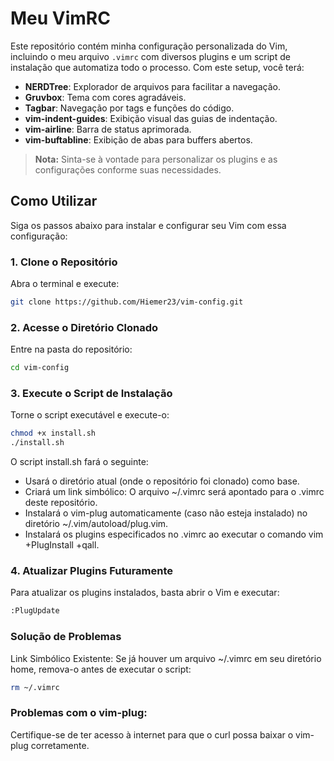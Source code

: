 # Meu VimRC

Este repositório contém minha configuração personalizada do Vim, incluindo o meu arquivo `.vimrc` com diversos plugins e um script de instalação que automatiza todo o processo. Com este setup, você terá:

- **NERDTree**: Explorador de arquivos para facilitar a navegação.
- **Gruvbox**: Tema com cores agradáveis.
- **Tagbar**: Navegação por tags e funções do código.
- **vim-indent-guides**: Exibição visual das guias de indentação.
- **vim-airline**: Barra de status aprimorada.
- **vim-buftabline**: Exibição de abas para buffers abertos.

> **Nota:** Sinta-se à vontade para personalizar os plugins e as configurações conforme suas necessidades.

## Como Utilizar

Siga os passos abaixo para instalar e configurar seu Vim com essa configuração:

### 1. Clone o Repositório

Abra o terminal e execute:
```bash
git clone https://github.com/Hiemer23/vim-config.git
```
### 2. Acesse o Diretório Clonado

Entre na pasta do repositório:
```bash
cd vim-config
```

### 3. Execute o Script de Instalação

Torne o script executável e execute-o:
```bash
chmod +x install.sh
./install.sh
```

O script install.sh fará o seguinte:

  * Usará o diretório atual (onde o repositório foi clonado) como base.
  * Criará um link simbólico: O arquivo ~/.vimrc será apontado para o .vimrc deste repositório.
  * Instalará o vim-plug automaticamente (caso não esteja instalado) no diretório ~/.vim/autoload/plug.vim.
  * Instalará os plugins especificados no .vimrc ao executar o comando vim +PlugInstall +qall.

### 4. Atualizar Plugins Futuramente

Para atualizar os plugins instalados, basta abrir o Vim e executar:

```bash
:PlugUpdate
```

### Solução de Problemas

Link Simbólico Existente:
Se já houver um arquivo ~/.vimrc em seu diretório home, remova-o antes de executar o script:

```bash
rm ~/.vimrc
```

### Problemas com o vim-plug:
Certifique-se de ter acesso à internet para que o curl possa baixar o vim-plug corretamente.
